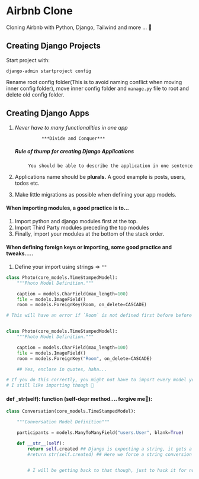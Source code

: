 # Airbnb Clone

Cloning Airbnb with Python, Django, Tailwind and more ... 🐍

## Creating Django Projects
Start project with:
```
django-admin startproject config
```
Rename root config folder(This is to avoid naming conflict when moving inner config folder), move inner config folder and ``manage.py`` file to root and delete old config folder.

## Creating Django Apps
1. _Never have to many functionalities in one app_

                 ***Divide and Conquer***

    ##### Rule of thump for creating Django Applications
            You should be able to describe the application in one sentence
        
   
2. Applications name should be **plurals.** A good example is  posts, users, todos etc.

3. Make little migrations as possible when defining your app models.

#### When importing modules, a good practice is to...
1. Import python and django modules first at the top.
2. Import Third Party modules preceding the top modules
3. Finally, import your modules at the bottom of the stack order.

#### When defining foreign keys or importing, some good practice and tweaks.....
1. Define your import using strings => `""`
```python
class Photo(core_models.TimeStampedModel):
    """Photo Model Definition."""

    caption = models.CharField(max_length=100)
    file = models.ImageField()
    room = models.ForeignKey(Room, on_delete=CASCADE)

# This will have an error if `Room` is not defined first before before the Photo class. A good practice is...


class Photo(core_models.TimeStampedModel):
    """Photo Model Definition."""

    caption = models.CharField(max_length=100)
    file = models.ImageField()
    room = models.ForeignKey("Room", on_delete=CASCADE)

    ## Yes, enclose in quotes, haha...

# If you do this correctly, you might not have to import every model you create or need.
# I still like importing though 🚶
```

#### def _str(self): function (self-depr method.... forgive me🤣):
```python
class Conversation(core_models.TimeStampedModel):

    """Conversation Model Definition"""

    participants = models.ManyToManyField("users.User", blank=True)

    def __str__(self):
        return self.created ## Django is expecting a string, it gets a DateTime object(Hence Error).
        #return str(self.created) ## Here we force a string conversion


        # I will be getting back to that though, just to hack it for now...


```